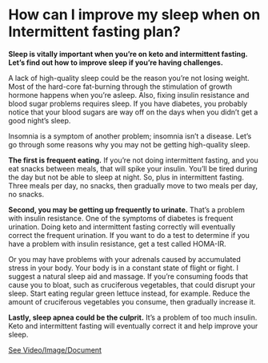 # How can I improve my sleep when on Intermittent fasting plan?

**Sleep is vitally important when you’re on keto and intermittent fasting. Let’s find out how to improve sleep if you’re having challenges.**

A lack of high-quality sleep could be the reason you’re not losing weight. Most of the hard-core fat-burning through the stimulation of growth hormone happens when you’re asleep. Also, fixing insulin resistance and blood sugar problems requires sleep. If you have diabetes, you probably notice that your blood sugars are way off on the days when you didn’t get a good night’s sleep.

Insomnia is a symptom of another problem; insomnia isn’t a disease. Let’s go through some reasons why you may not be getting high-quality sleep.

**The first is frequent eating.** If you’re not doing intermittent fasting, and you eat snacks between meals, that will spike your insulin. You’ll be tired during the day but not be able to sleep at night. So, plus in intermittent fasting. Three meals per day, no snacks, then gradually move to two meals per day, no snacks.

**Second, you may be getting up frequently to urinate.** That’s a problem with insulin resistance. One of the symptoms of diabetes is frequent urination. Doing keto and intermittent fasting correctly will eventually correct the frequent urination. If you want to do a test to determine if you have a problem with insulin resistance, get a test called HOMA-IR.

Or you may have problems with your adrenals caused by accumulated stress in your body. Your body is in a constant state of flight or fight. I suggest a natural sleep aid and massage. If you’re consuming foods that cause you to bloat, such as cruciferous vegetables, that could disrupt your sleep. Start eating regular green lettuce instead, for example. Reduce the amount of cruciferous vegetables you consume, then gradually increase it.

**Lastly, sleep apnea could be the culprit.** It’s a problem of too much insulin. Keto and intermittent fasting will eventually correct it and help improve your sleep.

 [See Video/Image/Document](https://hls-player.drberg.com/asset?path=migrated-assets/improving-sleep-on-the-ketogenic-diet-intermittent-fasting-plan-drberg)
